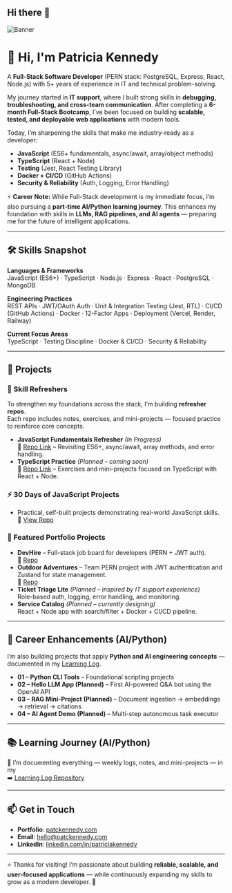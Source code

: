 ## Hi there 👋
![Banner](https://github.com/patckennedy/branding-assets/raw/main/assets/banner_github.png)

# 👋 Hi, I'm Patricia Kennedy  

A **Full-Stack Software Developer** (PERN stack: PostgreSQL, Express, React, Node.js) with 5+ years of experience in IT and technical problem-solving.  

My journey started in **IT support**, where I built strong skills in **debugging, troubleshooting, and cross-team communication**. After completing a **6-month Full-Stack Bootcamp**, I’ve been focused on building **scalable, tested, and deployable web applications** with modern tools.  

Today, I’m sharpening the skills that make me industry-ready as a developer: 
- **JavaScript** (ES6+ fundamentals, async/await, array/object methods)  
- **TypeScript** (React + Node)  
- **Testing** (Jest, React Testing Library)  
- **Docker + CI/CD** (GitHub Actions)  
- **Security & Reliability** (Auth, Logging, Error Handling)  

⚡ **Career Note:** While Full-Stack development is my immediate focus, I’m also pursuing a **part-time AI/Python learning journey**. This enhances my foundation with skills in **LLMs, RAG pipelines, and AI agents** — preparing me for the future of intelligent applications.

---

## 🛠 Skills Snapshot  

**Languages & Frameworks**  
JavaScript (ES6+) · TypeScript · Node.js · Express · React · PostgreSQL · MongoDB  

**Engineering Practices**  
REST APIs · JWT/OAuth Auth · Unit & Integration Testing (Jest, RTL) · CI/CD (GitHub Actions) · Docker · 12-Factor Apps · Deployment (Vercel, Render, Railway)  

**Current Focus Areas**  
TypeScript · Testing Discipline · Docker & CI/CD · Security & Reliability  

---

## 📂 Projects  

### 🔄 Skill Refreshers  
To strengthen my foundations across the stack, I’m building **refresher repos**.  
Each repo includes notes, exercises, and mini-projects — focused practice to reinforce core concepts.  

- **JavaScript Fundamentals Refresher** *(In Progress)*  
  🔗 [Repo Link](https://github.com/patckennedy/javascript-refresher) – Revisiting ES6+, async/await, array methods, and error handling.  
- **TypeScript Practice** *(Planned – coming soon)*  
  🔗 [Repo Link](#) – Exercises and mini-projects focused on TypeScript with React + Node.  

### ⚡ 30 Days of JavaScript Projects
- Practical, self-built projects demonstrating real-world JavaScript skills.  
🔗 [View Repo](https://github.com/patckennedy/js-portfolio-projects)


### 💼 Featured Portfolio Projects
- **DevHire** – Full-stack job board for developers (PERN + JWT auth).  
  🔗 [Repo](https://github.com/patckennedy/devhire-job-portal)  
- **Outdoor Adventures** – Team PERN project with JWT authentication and Zustand for state management.  
  🔗 [Repo](https://github.com/patckennedy/outdoor-adventures)  
- **Ticket Triage Lite** *(Planned – inspired by IT support experience)*  
  Role-based auth, logging, error handling, and monitoring.  
- **Service Catalog** *(Planned – currently designing)*  
  React + Node app with search/filter + Docker + CI/CD pipeline.  

---

## 🌟 Career Enhancements (AI/Python)  
I’m also building projects that apply **Python and AI engineering concepts** — documented in my [Learning Log](https://github.com/patckennedy/learning-log).  

- **01 – Python CLI Tools** – Foundational scripting projects  
- **02 – Hello LLM App (Planned)** – First AI-powered Q&A bot using the OpenAI API  
- **03 – RAG Mini-Project (Planned)** – Document ingestion → embeddings → retrieval → citations  
- **04 – AI Agent Demo (Planned)** – Multi-step autonomous task executor  

---

## 📚 Learning Journey (AI/Python)

📖 I’m documenting everything — weekly logs, notes, and mini-projects — in my  
➡️ [Learning Log Repository](https://github.com/patckennedy/learning-log)  

---

## 📫 Get in Touch  

- **Portfolio**: [patckennedy.com](https://patckennedy.com)  
- **Email**: [hello@patckennedy.com](mailto:hello@patckennedy.com)  
- **LinkedIn**: [linkedin.com/in/patriciakennedy](https://linkedin.com/in/patriciakennedy)  

---

⭐ Thanks for visiting! I’m passionate about building **reliable, scalable, and user-focused applications** — while continuously expanding my skills to grow as a modern developer. 🚀  
